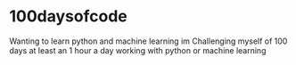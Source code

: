 # 100daysofcode
Wanting to learn python and machine learning im Challenging myself of 100 days at least an 1 hour a day working with python or machine learning

